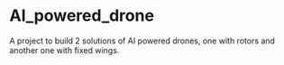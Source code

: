 # AI_powered_drone
A project to build 2 solutions of AI powered drones, one with rotors and another one with fixed wings.  
